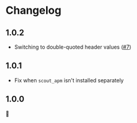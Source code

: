 # Changelog

## 1.0.2

* Switching to double-quoted header values ([#7](https://github.com/scoutapp/ruby_server_timing/pull/7))

## 1.0.1

* Fix when `scout_apm` isn't installed separately

## 1.0.0

🚀